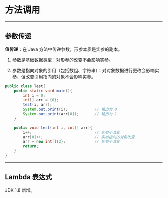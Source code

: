 # 方法调用

---

## 参数传递

**值传递**：在 Java 方法中传递参数，形参本质是实参的副本。

1. 参数是基础数据类型：对形参的改变不会影响实参。

2. 参数是指向对象的引用（包括数组、字符串）：对对象数据进行更改会影响实参，但改变引用指向的对象不会影响实参。

```java
public class Test{
    public static void main(){
        int i = 0;
        int[] arr = {0};
        test(i, arr);
        System.out.print(i);            // 输出为 0
        System.out.print(arr[0]);       // 输出为 1
    }

    public void test(int i, int[] arr){
        i++;                            // 实参不改变
        arr[0]++;                       // 实参指向的对象改变
        arr = new int[]{2};             // 实参不改变
        return;
    }
}
```

---

## Lambda 表达式

JDK 1.8 新增。


